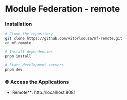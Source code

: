 # Module Federation - remote

### Installation

```bash
# Clone the repository
git clone https://github.com/vitorlsouza/mf-remote.git
cd mf-remote

# Install dependencies
pnpm install

# Start development servers
pnpm dev
```

### 🌐 Access the Applications

- Remote\*\*: http://localhost:8081
